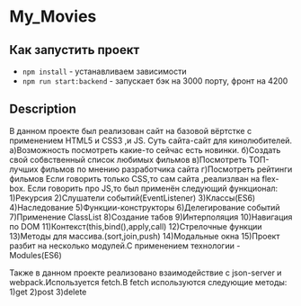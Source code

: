# My_Movies

## Как запустить проект
- `npm install` - устанавливаем зависимости
- `npm run start:backend` - запускает бэк на 3000 порту, фронт на 4200

## Description
В данном проекте был реализован сайт на базовой вёртстке с применением HTML5 и CSS3 ,и JS.
Суть сайта-сайт для кинолюбителей.
а)Возможность посмотреть какие-то сейчас есть новинки.
б)Создать свой собвственный список любимых фильмов
в)Посмотреть ТОП-лучших фильмов по мнению разработчика сайта
г)Посмотреть рейтинги фильмов
Если говорить только CSS,то сам сайта ,реализлван на flex-box.
Если говорить про JS,то был применён следующий функционал:
1)Рекурсия
2)Слушатели событий(EventListener)
3)Классы(ES6)
4)Наследование
5)Функции-конструкторы
6)Делегирование событий
7)Применение ClassList
8)Создание табов
9)Интерполяция
10)Навигация по DOM
11)Контекст(this,bind(),apply,call)
12)Стрелочные функции
13)Методы для массива.(sort,join,push)
14)Модальные окна
15)Проект разбит на несколько модулей.С применением технологии - Modules(ES6)

Также в данном проекте реализовано взаимодействие с json-server и webpack.Используется fetch.В fetch используются следующие методы:
1)get
2)post
3)delete




